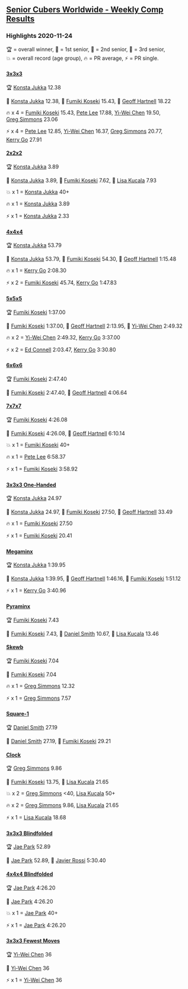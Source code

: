 <style>table {white-space: nowrap;}</style>

## [Senior Cubers Worldwide - Weekly Comp Results](/scw-comp/results/)
### Highlights 2020-11-24

<span style="white-space: nowrap;">🏆 = overall winner</span>, <span style="white-space: nowrap;">🥇 = 1st senior</span>, <span style="white-space: nowrap;">🥈 = 2nd senior</span>, <span style="white-space: nowrap;">🥉 = 3rd senior</span>, <span style="white-space: nowrap;">💥 = overall record (age group)</span>, <span style="white-space: nowrap;">🔥 = PR average</span>, <span style="white-space: nowrap;">⚡ = PR single</span>.

#### [3x3x3](333.md)

<span style="white-space: nowrap;">🏆 [Konsta Jukka](../../persons/konsta_jukka/333.md) 12.38</span>

<span style="white-space: nowrap;">🥇 [Konsta Jukka](../../persons/konsta_jukka/333.md) 12.38</span>, <span style="white-space: nowrap;">🥈 [Fumiki Koseki](../../persons/fumiki_koseki/333.md) 15.43</span>, <span style="white-space: nowrap;">🥉 [Geoff Hartnell](../../persons/geoff_hartnell/333.md) 18.22</span>

🔥 x 4 = <span style="white-space: nowrap;">[Fumiki Koseki](../../persons/fumiki_koseki/333.md) 15.43</span>, <span style="white-space: nowrap;">[Pete Lee](../../persons/pete_lee/333.md) 17.88</span>, <span style="white-space: nowrap;">[Yi-Wei Chen](../../persons/yi_wei_chen/333.md) 19.50</span>, <span style="white-space: nowrap;">[Greg Simmons](../../persons/greg_simmons/333.md) 23.06</span>

⚡ x 4 = <span style="white-space: nowrap;">[Pete Lee](../../persons/pete_lee/333.md) 12.85</span>, <span style="white-space: nowrap;">[Yi-Wei Chen](../../persons/yi_wei_chen/333.md) 16.37</span>, <span style="white-space: nowrap;">[Greg Simmons](../../persons/greg_simmons/333.md) 20.77</span>, <span style="white-space: nowrap;">[Kerry Go](../../persons/kerry_go/333.md) 27.91</span>

#### [2x2x2](222.md)

<span style="white-space: nowrap;">🏆 [Konsta Jukka](../../persons/konsta_jukka/222.md) 3.89</span>

<span style="white-space: nowrap;">🥇 [Konsta Jukka](../../persons/konsta_jukka/222.md) 3.89</span>, <span style="white-space: nowrap;">🥈 [Fumiki Koseki](../../persons/fumiki_koseki/222.md) 7.62</span>, <span style="white-space: nowrap;">🥉 [Lisa Kucala](../../persons/lisa_kucala/222.md) 7.93</span>

💥 x 1 = <span style="white-space: nowrap;">[Konsta Jukka](../../persons/konsta_jukka/222.md) 40+</span>

🔥 x 1 = <span style="white-space: nowrap;">[Konsta Jukka](../../persons/konsta_jukka/222.md) 3.89</span>

⚡ x 1 = <span style="white-space: nowrap;">[Konsta Jukka](../../persons/konsta_jukka/222.md) 2.33</span>

#### [4x4x4](444.md)

<span style="white-space: nowrap;">🏆 [Konsta Jukka](../../persons/konsta_jukka/444.md) 53.79</span>

<span style="white-space: nowrap;">🥇 [Konsta Jukka](../../persons/konsta_jukka/444.md) 53.79</span>, <span style="white-space: nowrap;">🥈 [Fumiki Koseki](../../persons/fumiki_koseki/444.md) 54.30</span>, <span style="white-space: nowrap;">🥉 [Geoff Hartnell](../../persons/geoff_hartnell/444.md) 1:15.48</span>

🔥 x 1 = <span style="white-space: nowrap;">[Kerry Go](../../persons/kerry_go/444.md) 2:08.30</span>

⚡ x 2 = <span style="white-space: nowrap;">[Fumiki Koseki](../../persons/fumiki_koseki/444.md) 45.74</span>, <span style="white-space: nowrap;">[Kerry Go](../../persons/kerry_go/444.md) 1:47.83</span>

#### [5x5x5](555.md)

<span style="white-space: nowrap;">🏆 [Fumiki Koseki](../../persons/fumiki_koseki/555.md) 1:37.00</span>

<span style="white-space: nowrap;">🥇 [Fumiki Koseki](../../persons/fumiki_koseki/555.md) 1:37.00</span>, <span style="white-space: nowrap;">🥈 [Geoff Hartnell](../../persons/geoff_hartnell/555.md) 2:13.95</span>, <span style="white-space: nowrap;">🥉 [Yi-Wei Chen](../../persons/yi_wei_chen/555.md) 2:49.32</span>

🔥 x 2 = <span style="white-space: nowrap;">[Yi-Wei Chen](../../persons/yi_wei_chen/555.md) 2:49.32</span>, <span style="white-space: nowrap;">[Kerry Go](../../persons/kerry_go/555.md) 3:37.00</span>

⚡ x 2 = <span style="white-space: nowrap;">[Ed Connell](../../persons/ed_connell/555.md) 2:03.47</span>, <span style="white-space: nowrap;">[Kerry Go](../../persons/kerry_go/555.md) 3:30.80</span>

#### [6x6x6](666.md)

<span style="white-space: nowrap;">🏆 [Fumiki Koseki](../../persons/fumiki_koseki/666.md) 2:47.40</span>

<span style="white-space: nowrap;">🥇 [Fumiki Koseki](../../persons/fumiki_koseki/666.md) 2:47.40</span>, <span style="white-space: nowrap;">🥈 [Geoff Hartnell](../../persons/geoff_hartnell/666.md) 4:06.64</span>

#### [7x7x7](777.md)

<span style="white-space: nowrap;">🏆 [Fumiki Koseki](../../persons/fumiki_koseki/777.md) 4:26.08</span>

<span style="white-space: nowrap;">🥇 [Fumiki Koseki](../../persons/fumiki_koseki/777.md) 4:26.08</span>, <span style="white-space: nowrap;">🥈 [Geoff Hartnell](../../persons/geoff_hartnell/777.md) 6:10.14</span>

💥 x 1 = <span style="white-space: nowrap;">[Fumiki Koseki](../../persons/fumiki_koseki/777.md) 40+</span>

🔥 x 1 = <span style="white-space: nowrap;">[Pete Lee](../../persons/pete_lee/777.md) 6:58.37</span>

⚡ x 1 = <span style="white-space: nowrap;">[Fumiki Koseki](../../persons/fumiki_koseki/777.md) 3:58.92</span>

#### [3x3x3 One-Handed](333oh.md)

<span style="white-space: nowrap;">🏆 [Konsta Jukka](../../persons/konsta_jukka/333oh.md) 24.97</span>

<span style="white-space: nowrap;">🥇 [Konsta Jukka](../../persons/konsta_jukka/333oh.md) 24.97</span>, <span style="white-space: nowrap;">🥈 [Fumiki Koseki](../../persons/fumiki_koseki/333oh.md) 27.50</span>, <span style="white-space: nowrap;">🥉 [Geoff Hartnell](../../persons/geoff_hartnell/333oh.md) 33.49</span>

🔥 x 1 = <span style="white-space: nowrap;">[Fumiki Koseki](../../persons/fumiki_koseki/333oh.md) 27.50</span>

⚡ x 1 = <span style="white-space: nowrap;">[Fumiki Koseki](../../persons/fumiki_koseki/333oh.md) 20.41</span>

#### [Megaminx](minx.md)

<span style="white-space: nowrap;">🏆 [Konsta Jukka](../../persons/konsta_jukka/minx.md) 1:39.95</span>

<span style="white-space: nowrap;">🥇 [Konsta Jukka](../../persons/konsta_jukka/minx.md) 1:39.95</span>, <span style="white-space: nowrap;">🥈 [Geoff Hartnell](../../persons/geoff_hartnell/minx.md) 1:46.16</span>, <span style="white-space: nowrap;">🥉 [Fumiki Koseki](../../persons/fumiki_koseki/minx.md) 1:51.12</span>

⚡ x 1 = <span style="white-space: nowrap;">[Kerry Go](../../persons/kerry_go/minx.md) 3:40.96</span>

#### [Pyraminx](pyram.md)

<span style="white-space: nowrap;">🏆 [Fumiki Koseki](../../persons/fumiki_koseki/pyram.md) 7.43</span>

<span style="white-space: nowrap;">🥇 [Fumiki Koseki](../../persons/fumiki_koseki/pyram.md) 7.43</span>, <span style="white-space: nowrap;">🥈 [Daniel Smith](../../persons/daniel_smith/pyram.md) 10.67</span>, <span style="white-space: nowrap;">🥉 [Lisa Kucala](../../persons/lisa_kucala/pyram.md) 13.46</span>

#### [Skewb](skewb.md)

<span style="white-space: nowrap;">🏆 [Fumiki Koseki](../../persons/fumiki_koseki/skewb.md) 7.04</span>

<span style="white-space: nowrap;">🥇 [Fumiki Koseki](../../persons/fumiki_koseki/skewb.md) 7.04</span>

🔥 x 1 = <span style="white-space: nowrap;">[Greg Simmons](../../persons/greg_simmons/skewb.md) 12.32</span>

⚡ x 1 = <span style="white-space: nowrap;">[Greg Simmons](../../persons/greg_simmons/skewb.md) 7.57</span>

#### [Square-1](sq1.md)

<span style="white-space: nowrap;">🏆 [Daniel Smith](../../persons/daniel_smith/sq1.md) 27.19</span>

<span style="white-space: nowrap;">🥇 [Daniel Smith](../../persons/daniel_smith/sq1.md) 27.19</span>, <span style="white-space: nowrap;">🥈 [Fumiki Koseki](../../persons/fumiki_koseki/sq1.md) 29.21</span>

#### [Clock](clock.md)

<span style="white-space: nowrap;">🏆 [Greg Simmons](../../persons/greg_simmons/clock.md) 9.86</span>

<span style="white-space: nowrap;">🥇 [Fumiki Koseki](../../persons/fumiki_koseki/clock.md) 13.75</span>, <span style="white-space: nowrap;">🥈 [Lisa Kucala](../../persons/lisa_kucala/clock.md) 21.65</span>

💥 x 2 = <span style="white-space: nowrap;">[Greg Simmons](../../persons/greg_simmons/clock.md) <40</span>, <span style="white-space: nowrap;">[Lisa Kucala](../../persons/lisa_kucala/clock.md) 50+</span>

🔥 x 2 = <span style="white-space: nowrap;">[Greg Simmons](../../persons/greg_simmons/clock.md) 9.86</span>, <span style="white-space: nowrap;">[Lisa Kucala](../../persons/lisa_kucala/clock.md) 21.65</span>

⚡ x 1 = <span style="white-space: nowrap;">[Lisa Kucala](../../persons/lisa_kucala/clock.md) 18.68</span>

#### [3x3x3 Blindfolded](333bf.md)

<span style="white-space: nowrap;">🏆 [Jae Park](../../persons/jae_park/333bf.md) 52.89</span>

<span style="white-space: nowrap;">🥇 [Jae Park](../../persons/jae_park/333bf.md) 52.89</span>, <span style="white-space: nowrap;">🥈 [Javier Rossi](../../persons/javier_rossi/333bf.md) 5:30.40</span>

#### [4x4x4 Blindfolded](444bf.md)

<span style="white-space: nowrap;">🏆 [Jae Park](../../persons/jae_park/444bf.md) 4:26.20</span>

<span style="white-space: nowrap;">🥇 [Jae Park](../../persons/jae_park/444bf.md) 4:26.20</span>

💥 x 1 = <span style="white-space: nowrap;">[Jae Park](../../persons/jae_park/444bf.md) 40+</span>

⚡ x 1 = <span style="white-space: nowrap;">[Jae Park](../../persons/jae_park/444bf.md) 4:26.20</span>

#### [3x3x3 Fewest Moves](333fm.md)

<span style="white-space: nowrap;">🏆 [Yi-Wei Chen](../../persons/yi_wei_chen/333fm.md) 36</span>

<span style="white-space: nowrap;">🥇 [Yi-Wei Chen](../../persons/yi_wei_chen/333fm.md) 36</span>

⚡ x 1 = <span style="white-space: nowrap;">[Yi-Wei Chen](../../persons/yi_wei_chen/333fm.md) 36</span>


<!-- Global site tag (gtag.js) - Google Analytics -->
<script async src="https://www.googletagmanager.com/gtag/js?id=UA-86348435-3"></script>
<script>window.dataLayer = window.dataLayer || []; function gtag() {dataLayer.push(arguments);} gtag('js', new Date()); gtag('config', 'UA-86348435-3');</script>
